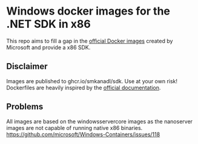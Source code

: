 # Windows docker images for the .NET SDK in x86

This repo aims to fill a gap in the [official Docker images](https://hub.docker.com/_/microsoft-dotnet-sdk/) created by Microsoft and provide a x86 SDK.

## Disclaimer

Images are published to ghcr.io/smkanadl/sdk. Use at your own risk! Dockerfiles are heavily inspired by the [official documentation](https://github.com/dotnet/dotnet-docker).

## Problems

All images are based on the windowsservercore images as the nanoserver images are not capable of running native x86 binaries. https://github.com/microsoft/Windows-Containers/issues/118
